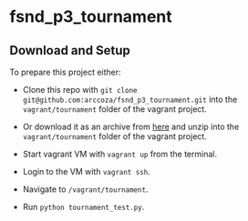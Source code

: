 # fsnd_p3_tournament

## Download and Setup
To prepare this project either:

- Clone this repo with `git clone git@github.com:arccoza/fsnd_p3_tournament.git` into the `vagrant/tournament` folder of the vagrant project.
- Or download it as an archive from [here](https://github.com/arccoza/fsnd_p3_tournament/archive/master.zip) and unzip into the `vagrant/tournament` folder of the vagrant project.

- Start vagrant VM with `vagrant up` from the terminal.
- Login to the VM with `vagrant ssh`.
- Navigate to `/vagrant/tournament`.
- Run `python tournament_test.py`.
